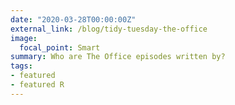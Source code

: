 ```yaml
---
date: "2020-03-28T00:00:00Z"
external_link: /blog/tidy-tuesday-the-office
image:
  focal_point: Smart
summary: Who are The Office episodes written by?
tags:
- featured
- featured R
---
```

